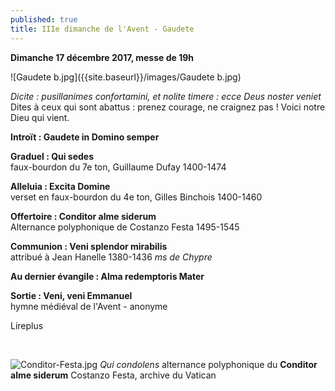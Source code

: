 ```yaml
---
published: true
title: IIIe dimanche de l'Avent - Gaudete
---
```

**Dimanche 17 décembre 2017, messe de 19h**  

![Gaudete b.jpg]({{site.baseurl}}/images/Gaudete b.jpg)

*Dicite : pusillanimes confortamini, et nolite timere : ecce Deus noster veniet*  
Dites à ceux qui sont abattus : prenez courage, ne craignez pas ! Voici notre Dieu qui vient.

**Introït : Gaudete in Domino semper**

**Graduel : Qui sedes**  
faux-bourdon du 7e ton, Guillaume Dufay 1400-1474

**Alleluia : Excita Domine**  
verset en faux-bourdon du 4e ton, Gilles Binchois 1400-1460

**Offertoire : Conditor alme siderum**  
Alternance polyphonique de Costanzo Festa 1495-1545

**Communion : Veni splendor mirabilis**  
attribué à Jean Hanelle 1380-1436 *ms de Chypre*

**Au dernier évangile : Alma redemptoris Mater**  

**Sortie : Veni, veni Emmanuel**  
hymne médiéval de l'Avent - anonyme

Lireplus

&nbsp;

![Conditor-Festa.jpg]({{site.baseurl}}/images/Conditor-Festa.jpg)
*Qui condolens* alternance polyphonique du **Conditor alme siderum** Costanzo Festa, archive du Vatican
